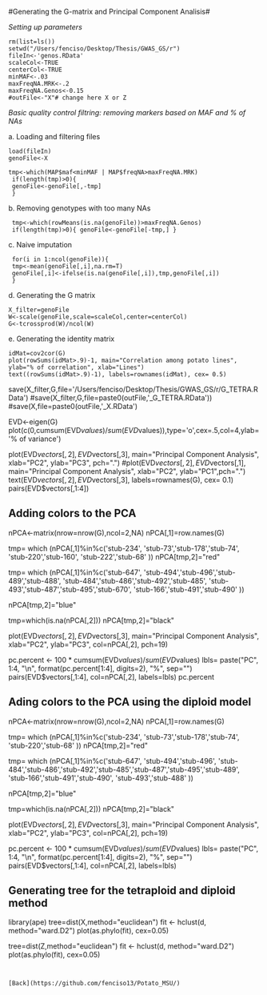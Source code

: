#Generating the G-matrix and Principal Component Analisis#

*Setting up parameters*
```{r}
rm(list=ls())
setwd("/Users/fenciso/Desktop/Thesis/GWAS_GS/r")
fileIn<-'genos.RData'
scaleCol<-TRUE
centerCol<-TRUE
minMAF<-.03
maxFreqNA.MRK<-.2
maxFreqNA.Genos<-0.15
#outFile<-"X"# change here X or Z
```
*Basic quality control filtring: removing markers based on MAF and % of NAs*

a. Loading and filtering files
```{r}
load(fileIn)
genoFile<-X

tmp<-which(MAP$maf<minMAF | MAP$freqNA>maxFreqNA.MRK)
 if(length(tmp)>0){
 genoFile<-genoFile[,-tmp]
 }
```
 b. Removing genotypes with too many NAs
```{r}
 tmp<-which(rowMeans(is.na(genoFile))>maxFreqNA.Genos)
 if(length(tmp)>0){ genoFile<-genoFile[-tmp,] }
```
 c. Naive imputation
```{r}
 for(i in 1:ncol(genoFile)){
 tmp<-mean(genoFile[,i],na.rm=T)
 genoFile[,i]<-ifelse(is.na(genoFile[,i]),tmp,genoFile[,i])
 }
```
 d. Generating the G matrix
```{r}
X_filter=genoFile
W<-scale(genoFile,scale=scaleCol,center=centerCol)
G<-tcrossprod(W)/ncol(W)

```
 e. Generating the identity matrix
```{r}
idMat=cov2cor(G)
plot(rowSums(idMat>.9)-1, main="Correlation among potato lines", ylab="% of correlation", xlab="Lines")
text((rowSums(idMat>.9)-1), labels=rownames(idMat), cex= 0.5)
```



 save(X_filter,G,file='/Users/fenciso/Desktop/Thesis/GWAS_GS/r/G_TETRA.RData')
 #save(X_filter,G,file=paste0(outFile,'_G_TETRA.RData'))
 #save(X,file=paste0(outFile,'_X.RData')

 EVD<-eigen(G)
 plot(c(0,cumsum(EVD$values)/sum(EVD$values)),type='o',cex=.5,col=4,ylab='% of variance')

 plot(EVD$vectors[,2], EVD$vectors[,3], main="Principal Component Analysis", xlab="PC2", ylab="PC3", pch=".")
 #plot(EVD$vectors[,2], EVD$vectors[,1], main="Principal Component Analysis", xlab="PC2", ylab="PC1",pch=".")
text(EVD$vectors[,2], EVD$vectors[,3], labels=rownames(G), cex= 0.1)
pairs(EVD$vectors[,1:4]) 


## Adding colors to the PCA

nPCA<-matrix(nrow=nrow(G),ncol=2,NA)
nPCA[,1]=row.names(G)

tmp=  which (nPCA[,1]%in%c('stub-234', 'stub-73','stub-178','stub-74', 'stub-220','stub-160', 'stub-222','stub-68' ))
nPCA[tmp,2]="red"

tmp=  which (nPCA[,1]%in%c('stub-647', 'stub-494','stub-496','stub-489','stub-488', 'stub-484','stub-486','stub-492','stub-485', 'stub-493','stub-487','stub-495','stub-670', 'stub-166','stub-491','stub-490' ))

nPCA[tmp,2]="blue"

tmp=which(is.na(nPCA[,2]))
nPCA[tmp,2]="black"

 plot(EVD$vectors[,2], EVD$vectors[,3], main="Principal Component Analysis", xlab="PC2", ylab="PC3", col=nPCA[,2], pch=19)

pc.percent <- 100 * cumsum(EVD$values)/sum(EVD$values)
lbls= paste("PC", 1:4, "\n", format(pc.percent[1:4], digits=2), "%", sep="")
pairs(EVD$vectors[,1:4], col=nPCA[,2], labels=lbls) 
pc.percent

## Ading colors to the PCA using the diploid model

nPCA<-matrix(nrow=nrow(G),ncol=2,NA)
nPCA[,1]=row.names(G)

tmp=  which (nPCA[,1]%in%c('stub-234', 'stub-73','stub-178','stub-74', 'stub-220','stub-68' ))
nPCA[tmp,2]="red"

tmp=  which (nPCA[,1]%in%c('stub-647', 'stub-494','stub-496', 'stub-484','stub-486','stub-492','stub-485','stub-487','stub-495','stub-489', 'stub-166','stub-491','stub-490', 'stub-493','stub-488' ))

nPCA[tmp,2]="blue"

tmp=which(is.na(nPCA[,2]))
nPCA[tmp,2]="black"

 plot(EVD$vectors[,2], EVD$vectors[,3], main="Principal Component Analysis", xlab="PC2", ylab="PC3", col=nPCA[,2], pch=19)

pc.percent <- 100 * cumsum(EVD$values)/sum(EVD$values)
lbls= paste("PC", 1:4, "\n", format(pc.percent[1:4], digits=2), "%", sep="")
pairs(EVD$vectors[,1:4], col=nPCA[,2], labels=lbls) 

## Generating tree for the tetraploid and diploid method

library(ape)
tree=dist(X,method="euclidean")
fit <- hclust(d, method="ward.D2")
plot(as.phylo(fit), cex=0.05)

tree=dist(Z,method="euclidean")
fit <- hclust(d, method="ward.D2")
plot(as.phylo(fit), cex=0.05)
```


[Back](https://github.com/fenciso13/Potato_MSU/)
